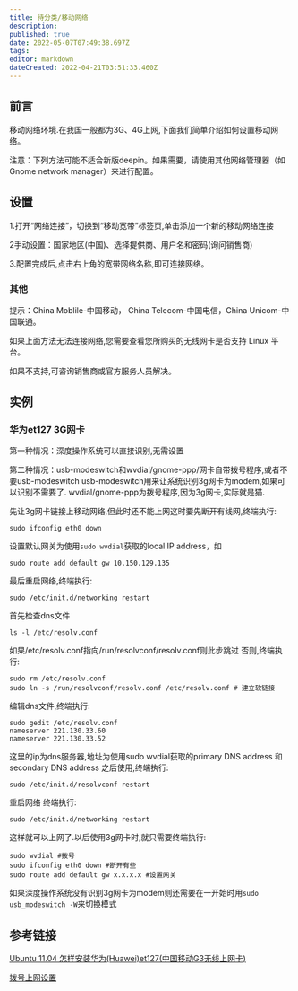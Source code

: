 ```yaml
---
title: 待分类/移动网络
description: 
published: true
date: 2022-05-07T07:49:38.697Z
tags: 
editor: markdown
dateCreated: 2022-04-21T03:51:33.460Z
---
```


## 前言

移动网络环境.在我国一般都为3G、4G上网,下面我们简单介绍如何设置移动网络。

注意：下列方法可能不适合新版deepin。如果需要，请使用其他网络管理器（如Gnome network manager）来进行配置。

## 设置

1.打开“网络连接”，切换到“移动宽带”标签页,单击添加一个新的移动网络连接

2手动设置：国家地区(中国)、选择提供商、用户名和密码(询问销售商)

3.配置完成后,点击右上角的宽带网络名称,即可连接网络。

### 其他

提示：China Moblile-中国移动， China Telecom-中国电信，China Unicom-中国联通。

如果上面方法无法连接网络,您需要查看您所购买的无线网卡是否支持 Linux 平台。

如果不支持,可咨询销售商或官方服务人员解决。

## 实例

### 华为et127 3G网卡

第一种情况：深度操作系统可以直接识别,无需设置

第二种情况：usb-modeswitch和wvdial/gnome-ppp/网卡自带拨号程序,或者不要usb-modeswitch usb-modeswitch用来让系统识别3g网卡为modem,如果可以识别不需要了. wvdial/gnome-ppp为拨号程序,因为3g网卡,实际就是猫.

先让3g网卡链接上移动网络,但此时还不能上网这时要先断开有线网,终端执行:

    sudo ifconfig eth0 down

设置默认网关为使用`sudo wvdial`获取的local IP address，如

    sudo route add default gw 10.150.129.135

最后重启网络,终端执行:

    sudo /etc/init.d/networking restart

首先检查dns文件

    ls -l /etc/resolv.conf

如果/etc/resolv.conf指向/run/resolvconf/resolv.conf则此步跳过 否则,终端执行:

    sudo rm /etc/resolv.conf
    sudo ln -s /run/resolvconf/resolv.conf /etc/resolv.conf # 建立软链接

编辑dns文件,终端执行:

    sudo gedit /etc/resolv.conf
    nameserver 221.130.33.60
    nameserver 221.130.33.52

这里的ip为dns服务器,地址为使用sudo wvdial获取的primary DNS address 和secondary DNS address 之后使用,终端执行:

    sudo /etc/init.d/resolvconf restart

重启网络 终端执行:

    sudo /etc/init.d/networking restart

这样就可以上网了.以后使用3g网卡时,就只需要终端执行:

    sudo wvdial #拨号
    sudo ifconfig eth0 down #断开有些
    sudo route add default gw x.x.x.x #设置网关

如果深度操作系统没有识别3g网卡为modem则还需要在一开始时用`sudo usb_modeswitch -W`来切换模式

## 参考链接

[Ubuntu 11.04 怎样安装华为(Huawei)et127(中国移动G3无线上网卡)](http://zhidao.baidu.com/question/320409484.html)

[拨号上网设置](http://wiki.linuxdeepin.com/index.php/ADSL_%E6%8B%A8%E5%8F%B7%E4%B8%8A%E7%BD%91%E8%AE%BE%E7%BD%AE)
